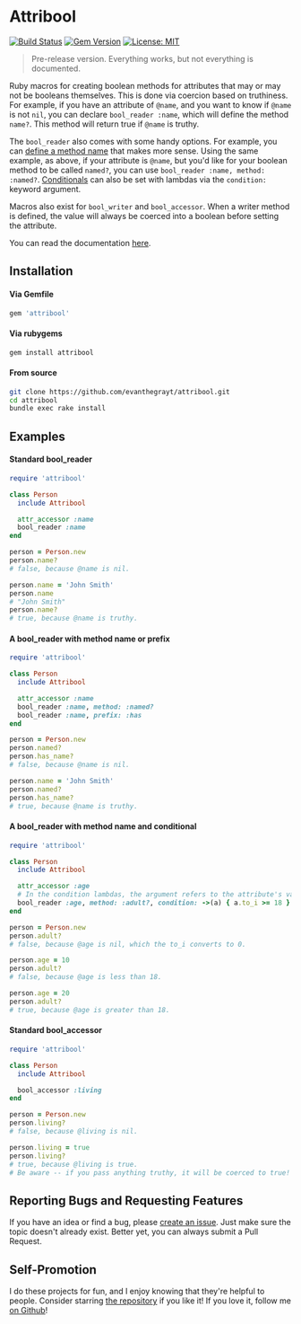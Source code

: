# Attribool
[![Build Status](https://img.shields.io/endpoint.svg?url=https%3A%2F%2Factions-badge.atrox.dev%2Fevanthegrayt%2Fattribool%2Fbadge%3Fref%3Dmaster&style=flat)](https://actions-badge.atrox.dev/evanthegrayt/attribool/goto?ref=master)
[![Gem Version](https://badge.fury.io/rb/attribool.svg)](https://badge.fury.io/rb/attribool)
[![License: MIT](https://img.shields.io/badge/License-MIT-yellow.svg)](https://opensource.org/licenses/MIT)

> Pre-release version. Everything works, but not everything is documented.

Ruby macros for creating boolean methods for attributes that may or may not be
booleans themselves. This is done via coercion based on truthiness. For example,
if you have an attribute of `@name`, and you want to know if `@name` is not
`nil`, you can declare `bool_reader :name`, which will define the method
`name?`. This method will return true if `@name` is truthy.

The `bool_reader` also comes with some handy options. For example, you can
[define a method name](#a-bool_reader-with-method-name-or-prefix) that makes
more sense.  Using the same example, as above, if your attribute is `@name`, but
you'd like for your boolean method to be called `named?`, you can use
`bool_reader :name, method: :named?`.
[Conditionals](#a-bool_reader-with-method-name-and-conditional) can also be set
with lambdas via the `condition:` keyword argument.

Macros also exist for `bool_writer` and `bool_accessor`. When a writer
method is defined, the value will always be coerced into a boolean before
setting the attribute.

You can read the documentation [here](https://evanthegrayt.github.io/attribool/).

## Installation
#### Via Gemfile
```ruby
gem 'attribool'
```

#### Via rubygems
```sh
gem install attribool
```

#### From source
```sh
git clone https://github.com/evanthegrayt/attribool.git
cd attribool
bundle exec rake install
```

## Examples
#### Standard bool_reader
```ruby
require 'attribool'

class Person
  include Attribool

  attr_accessor :name
  bool_reader :name
end

person = Person.new
person.name?
# false, because @name is nil.

person.name = 'John Smith'
person.name
# "John Smith"
person.name?
# true, because @name is truthy.
```

#### A bool_reader with method name or prefix
```ruby
require 'attribool'

class Person
  include Attribool

  attr_accessor :name
  bool_reader :name, method: :named?
  bool_reader :name, prefix: :has
end

person = Person.new
person.named?
person.has_name?
# false, because @name is nil.

person.name = 'John Smith'
person.named?
person.has_name?
# true, because @name is truthy.
```

#### A bool_reader with method name and conditional
```ruby
require 'attribool'

class Person
  include Attribool

  attr_accessor :age
  # In the condition lambdas, the argument refers to the attribute's value.
  bool_reader :age, method: :adult?, condition: ->(a) { a.to_i >= 18 }
end

person = Person.new
person.adult?
# false, because @age is nil, which the to_i converts to 0.

person.age = 10
person.adult?
# false, because @age is less than 18.

person.age = 20
person.adult?
# true, because @age is greater than 18.
```

#### Standard bool_accessor
```ruby
require 'attribool'

class Person
  include Attribool

  bool_accessor :living
end

person = Person.new
person.living?
# false, because @living is nil.

person.living = true
person.living?
# true, because @living is true.
# Be aware -- if you pass anything truthy, it will be coerced to true!
```

## Reporting Bugs and Requesting Features
If you have an idea or find a bug, please [create an
issue](https://github.com/evanthegrayt/attribool/issues/new). Just make sure
the topic doesn't already exist. Better yet, you can always submit a Pull
Request.

## Self-Promotion
I do these projects for fun, and I enjoy knowing that they're helpful to people.
Consider starring [the repository](https://github.com/evanthegrayt/attribool)
if you like it! If you love it, follow me [on
Github](https://github.com/evanthegrayt)!
